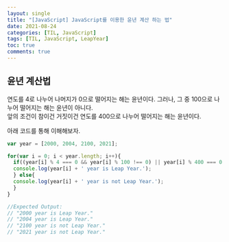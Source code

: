```yaml
---
layout: single
title: "[JavaScript] JavaScript를 이용한 윤년 계산 하는 법"
date: 2021-08-24
categories: [TIL, JavaScript]
tags: [TIL, JavaScript, LeapYear]
toc: true
comments: true
---
```


## 윤년 계산법
연도를 4로 나누어 나머지가 0으로 떨어지는 해는 윤년이다. 그러나, 그 중 100으로 나누어 떨어지는 해는 윤년이 아니다.  
앞의 조건이 참이건 거짓이건 연도를 400으로 나누어 떨어지는 해는 윤년이다. 


아래 코드를 통해 이해해보자. 

```javascript
var year = [2000, 2004, 2100, 2021];

for(var i = 0; i < year.length; i++){
  if((year[i] % 4 === 0 && year[i] % 100 !== 0) || year[i] % 400 === 0 ){
  console.log(year[i] + ' year is Leap Year.');
  } else{
  console.log(year[i] + ' year is not Leap Year.');
  }
}

//Expected Output:
// "2000 year is Leap Year."
// "2004 year is Leap Year."
// "2100 year is not Leap Year."
// "2021 year is not Leap Year."
```
